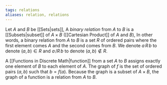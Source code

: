 ```yaml
---
tags: relations
aliases: relation, relations
---
```

Let $A$ and $B$ be [[Sets|sets]], A *binary relation* from $A$ to $B$ is a [[Subsets|subset]] of $A\times B$ ([[Cartesian Product]] of $A$ and $B$), In other words, a binary relation from $A$ to $B$ is a set $R$ of ordered pairs where the first element comes $A$ and the second comes from $B$.
We denote $a \,R\, b$ to denote $(a,b) \in R$ and $a \,/R\, b$ to denote $(a,b) \notin R$.

A [[Functions in Discrete Math|function]] from a set $A$ to $B$ assigns exactly one element of $B$ to each element of $A$. The graph of $f$ is the set of ordered pairs $(a,b)$ such that $b=f(a)$. Because the graph is a subset of $A \times B$, the graph of a function is a relation from $A$ to $B$.